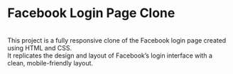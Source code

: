 
# Facebook Login Page Clone 
<br> 
This project is a fully responsive clone of the Facebook login page created using HTML and CSS.
<br> 
It replicates the design and layout of Facebook’s login interface with a clean, mobile-friendly layout.
